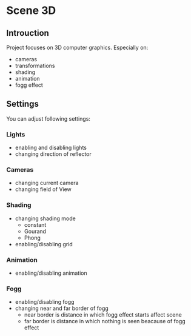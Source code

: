 # Scene 3D

## Introuction
Project focuses on 3D computer graphics. Especially on:
- cameras
- transformations
- shading
- animation
- fogg effect

## Settings
You can adjust following settings:
### Lights
- enabling and disabling lights
- changing direction of reflector
### Cameras
- changing current camera
- changing field of View
### Shading
- changing shading mode
    - constant
    - Gourand
    - Phong
- enabling/disabling grid
### Animation
- enabling/disabling animation
### Fogg
- enabling/disabling fogg
- changing near and far border of fogg
    - near border is distance in which fogg effect starts affect scene
    - far border is distance in which nothing is seen beacause of fogg effect